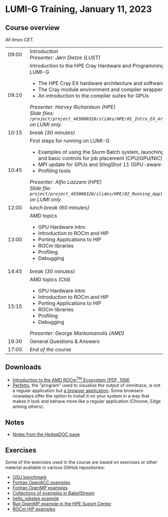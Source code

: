 # LUMI-G Training, January 11, 2023

## Course overview

<em>All times CET.</em>

<table style="text-align: left;">
<tbody>
<tr>
    <td>09:00&nbsp;&nbsp;</td>
    <td>Introduction<br>
    <em>Presenter: Jørn Dietze (LUST)</em>
    </td>
</tr>
<tr>
    <td>09:10</td>
    <td>Introduction to the HPE Cray Hardware and Programming Environment on LUMI-G
    <ul>
        <li>The HPE Cray EX hardware architecture and software stack</lo>
        <li>The Cray module environment and compiler wrapper scripts</li>
        <li>An introduction to the compiler suites for GPUs
    </ul>
    <em>Presenter: Harvey Richardson (HPE)</em><br>
    <em>Slide files: <code>/project/project_465000320/slides/HPE/01_Intro_EX_Architecture_and_PE.pdf</code>  on LUMI only.</em>
    </td>
</tr>
<tr>
    <td>10:15</td>
    <td><em>break (30 minutes)</em>
    </td>
</tr>
<tr>
    <td>10:45</td>
    <td>First steps for running on LUMI-G
    <ul>
        <li>Examples of using the Slurm Batch system, launching jobs on the front end and basic controls for job placement (CPU/GPU/NIC)</li> 
        <li>MPI update for GPUs and SlingShot 11 (GPU-aware communications)</li> 
        <li>Profiling tools </li>
    </ul>
    <em>Presenter: Alfio Lazzaro (HPE)</em><br>
    <em>Slide file: <code>project/project_465000320/slides/HPE/02_Running_Applications_and_Tools.pdf</code> on LUMI only.</em>
    </td>
</tr>
<tr>
    <td>12:00</td>
    <td><em>lunch break (60 minutes)</em>
    </td>
</tr>
<tr>
    <td>13:00</td>
    <td>AMD topics
    <ul>
        <li>GPU Hardware intro </li>
        <li>Introduction to ROCm and HIP</li>
        <li>Porting Applications to HIP </li>
        <li>ROCm libraries </li>
        <li>Profiling</li>
        <li>Debugging</li>
    </ul>
    <!--
    <em>Slide file: <code>/project/project_465000297/slides/04_Compilers_and_Libraries.pdf</code> on LUMI only.</em>
    </td>
    -->
</tr>
<tr>
    <td>14:45</td>
    <td><em>break (30 minutes)</em></td>
</tr>
<tr>
    <td>15:15</td>
    <td>AMD topics (Ctd)
    <ul>
        <li>GPU Hardware intro </li>
        <li>Introduction to ROCm and HIP</li>
        <li>Porting Applications to HIP </li>
        <li>ROCm libraries </li>
        <li>Profiling</li>
        <li>Debugging</li>
    </ul>
    <em>Presenter: George Markomanolis (AMD)</em><br>
    <!--
    <em>Slide file: <code>/project/project_465000297/slides/05_Advanced_Placement.pdf</code> on LUMI only.</em>
    -->
    </td>
</tr>
<tr>
    <td>16:30</td>
    <td>General Questions &amp; Answers 
    <!-- (participants are encouraged to continue with exercises in case there should be no questions) -->
    </td>
</tr>
<tr>
    <td>17:00</td>
    <td><em>End of the course</em></td>
</tr>
</tbody>
</table>

## Downloads

-   [Introduction to the AMD ROCm<sup>TM</sup> Ecosystem (PDF, 10M)](files/LUMIG_training_AMD_ecosystem_11_01_2023.pdf)
-   [Perfetto](https://perfetto.dev/), the "program" used to visualise the output of omnitrace, is not a regular application but 
    [a browser application](https://ui.perfetto.dev/). Some browsers nowadays offer the option to install it on your
    system in a way that makes it look and behave more like a regular application (Chrome, Edge among others).
<!--
-   [Exercises for "Introduction to the AMD ROCm<sup>TM</sup> Ecosystem" (tar file, 56k)](files/LUMI_G-AMD-Exercises.tar)
-->

## Notes

-   [Notes from the HedgeDOC page](hedgedoc_notes.md)


## Exercises

Some of the exercises used in the course are based on exercises or other material available in various GitHub repositories:

-   [OSU benchmark](https://mvapich.cse.ohio-state.edu/download/mvapich/osu-micro-benchmarks-5.9.tar.gz)
-   [Fortran OpenACC examples](https://github.com/RonRahaman/openacc-mpi-demos)
-   [Fortran OpenMP examples](https://github.com/ye-luo/openmp-target)
-   [Collections of examples in BabelStream](https://github.com/UoB-HPC/BabelStream)
-   [hello_jobstep example](https://code.ornl.gov/olcf/hello_jobstep)
-   [Run OpenMP example in the HPE Suport Center](https://support.hpe.com/hpesc/public/docDisplay?docId=a00114008en_us&docLocale=en_US&page=Run_an_OpenMP_Application.html)
-   [ROCm HIP examples](https://github.com/ROCm-Developer-Tools/HIP-Examples)
